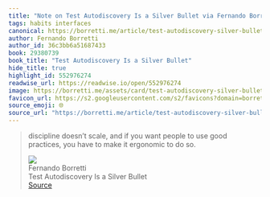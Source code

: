 ```yaml
---
title: "Note on Test Autodiscovery Is a Silver Bullet via Fernando Borretti"
tags: habits interfaces
canonical: https://borretti.me/article/test-autodiscovery-silver-bullet
author: Fernando Borretti
author_id: 36c3bb6a51687433
book: 29380739
book_title: "Test Autodiscovery Is a Silver Bullet"
hide_title: true
highlight_id: 552976274
readwise_url: https://readwise.io/open/552976274
image: https://borretti.me/assets/card/test-autodiscovery-silver-bullet.jpg
favicon_url: https://s2.googleusercontent.com/s2/favicons?domain=borretti.me
source_emoji: 🌐
source_url: "https://borretti.me/article/test-autodiscovery-silver-bullet#:~:text=discipline%20doesn%E2%80%99t%20scale%2C,to%20do%20so."
---
```


> discipline doesn’t scale, and if you want people to use good practices, you have to make it ergonomic to do so.
> <div class="quoteback-footer"><div class="quoteback-avatar"><img class="mini-favicon" src="https://s2.googleusercontent.com/s2/favicons?domain=borretti.me"></div><div class="quoteback-metadata"><div class="metadata-inner"><span style="display:none">FROM:</span><div aria-label="Fernando Borretti" class="quoteback-author"> Fernando Borretti</div><div aria-label="Test Autodiscovery Is a Silver Bullet" class="quoteback-title"> Test Autodiscovery Is a Silver Bullet</div></div></div><div class="quoteback-backlink"><a target="_blank" aria-label="go to the full text of this quotation" rel="noopener" href="https://borretti.me/article/test-autodiscovery-silver-bullet#:~:text=discipline%20doesn%E2%80%99t%20scale%2C,to%20do%20so." class="quoteback-arrow"> Source</a></div></div>